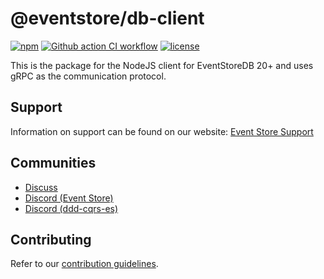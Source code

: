 # @eventstore/db-client

[![npm][npm-badge]][npm-badge-url]
[![Github action CI workflow][ci-badge]][ci-badge-url]
[![license][license-badge]][license-badge-url]

This is the package for the NodeJS client for EventStoreDB 20+ and uses gRPC as the communication protocol.

## Support

Information on support can be found on our website: [Event Store Support]

## Communities

- [Discuss]
- [Discord (Event Store)][discord-event-store]
- [Discord (ddd-cqrs-es)][Discord-ddd-cqrs-es]

## Contributing

Refer to our [contribution guidelines][contributing-guidelines].

[event store support]: https://eventstore.com/support/
[discuss]: https://discuss.eventstore.com/
[discord-event-store]: https://discord.gg/Phn9pmCw3t
[Discord-ddd-cqrs-es]: https://discord.com/invite/sEZGSHNNbH
[contributing-guidelines]: https://github.com/prisma/prisma/blob/main/CONTRIBUTING.md
[npm-badge]: https://img.shields.io/npm/v/@eventstore/db-client.svg
[npm-badge-url]: https://www.npmjs.com/package/@eventstore/db-client
[ci-badge]: https://github.com/EventStore/EventStore-Client-NodeJS/workflows/CI/badge.svg?branch=master
[ci-badge-url]: https://github.com/EventStore/EventStore-Client-NodeJS/actions
[license-badge]: https://img.shields.io/npm/l/@eventstore/db-client.svg
[license-badge-url]: https://github.com/EventStore/EventStore-Client-NodeJS/blob/master/LICENSE
